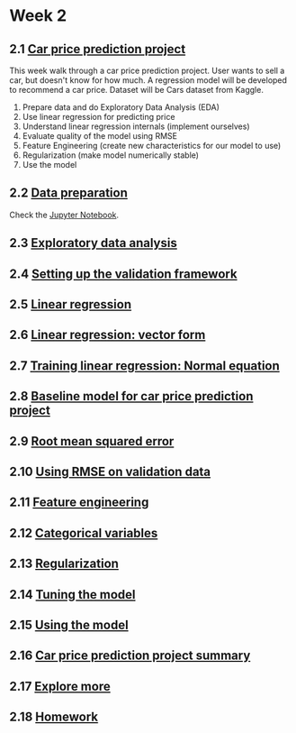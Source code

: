 # Week 2

## 2.1 [Car price prediction project](https://github.com/DataTalksClub/machine-learning-zoomcamp/blob/master/02-regression/01-car-price-intro.md)

This week walk through a car price prediction project. User wants to sell a car, but doesn't know for how much. A regression model will be developed to recommend a car price. Dataset will be Cars dataset from Kaggle.

1. Prepare data and do Exploratory Data Analysis (EDA)
1. Use linear regression for predicting price
1. Understand linear regression internals (implement ourselves)
1. Evaluate quality of the model using RMSE
1. Feature Engineering (create new characteristics for our model to use)
1. Regularization (make model numerically stable)
1. Use the model


## 2.2 [Data preparation](https://github.com/DataTalksClub/machine-learning-zoomcamp/blob/master/02-regression/02-data-preparation.md)

Check the [Jupyter Notebook](2_2_data_preparation.ipynb).


## 2.3 [Exploratory data analysis](https://github.com/DataTalksClub/machine-learning-zoomcamp/blob/master/02-regression/03-eda.md)



## 2.4 [Setting up the validation framework](https://github.com/DataTalksClub/machine-learning-zoomcamp/blob/master/02-regression/04-validation-framework.md)



## 2.5 [Linear regression](https://github.com/DataTalksClub/machine-learning-zoomcamp/blob/master/02-regression/05-linear-regression-simple.md)



## 2.6 [Linear regression: vector form](https://github.com/DataTalksClub/machine-learning-zoomcamp/blob/master/02-regression/06-linear-regression-vector.md)



## 2.7 [Training linear regression: Normal equation](https://github.com/DataTalksClub/machine-learning-zoomcamp/blob/master/02-regression/07-linear-regression-training.md)



## 2.8 [Baseline model for car price prediction project](https://github.com/DataTalksClub/machine-learning-zoomcamp/blob/master/02-regression/08-baseline-model.md)



## 2.9 [Root mean squared error](https://github.com/DataTalksClub/machine-learning-zoomcamp/blob/master/02-regression/09-rmse.md)



## 2.10 [Using RMSE on validation data](https://github.com/DataTalksClub/machine-learning-zoomcamp/blob/master/02-regression/10-car-price-validation.md)



## 2.11 [Feature engineering](https://github.com/DataTalksClub/machine-learning-zoomcamp/blob/master/02-regression/11-feature-engineering.md)



## 2.12 [Categorical variables](https://github.com/DataTalksClub/machine-learning-zoomcamp/blob/master/02-regression/12-categorical-variables.md)



## 2.13 [Regularization](https://github.com/DataTalksClub/machine-learning-zoomcamp/blob/master/02-regression/13-regularization.md)



## 2.14 [Tuning the model](https://github.com/DataTalksClub/machine-learning-zoomcamp/blob/master/02-regression/14-tuning-model.md)



## 2.15 [Using the model](https://github.com/DataTalksClub/machine-learning-zoomcamp/blob/master/02-regression/15-using-model.md)



## 2.16 [Car price prediction project summary](https://github.com/DataTalksClub/machine-learning-zoomcamp/blob/master/02-regression/16-summary.md)



## 2.17 [Explore more](https://github.com/DataTalksClub/machine-learning-zoomcamp/blob/master/02-regression/17-explore-more.md)



## 2.18 [Homework](https://github.com/DataTalksClub/machine-learning-zoomcamp/blob/master/02-regression/homework.md)


